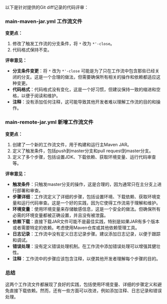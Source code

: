 以下是针对提供的Git diff记录的代码评审：

### main-maven-jar.yml 工作流文件

**变更点：**
1. 修改了触发工作流的分支条件，将 `*` 改为 `*'-close`。
2. 代码格式保持不变。

**评审意见：**
- **分支条件变更**：将 `*` 改为 `*'-close` 可能是为了只在工作流中包含那些已经关闭的分支。这是一个合理的做法，但需要确保所有相关的操作和依赖都适应这种变更。
- **代码格式**：代码格式没有变化，这是一个好习惯，但建议保持一致的缩进和空格，以便于阅读和维护。
- **注释**：没有添加任何注释，这可能导致其他开发者难以理解工作流的目的和操作。

### main-remote-jar.yml 新增工作流文件

**变更点：**
1. 创建了一个新的工作流文件，用于构建和运行主Maven JAR。
2. 定义了触发条件，包括push到master分支和pull request到master分支。
3. 定义了多个步骤，包括设置JDK、下载依赖、获取环境变量、运行代码审查等。

**评审意见：**
- **触发条件**：只触发master分支的操作，这是合理的，因为通常只在主分支上进行部署和审查。
- **步骤详细**：工作流定义了详细的步骤，包括设置环境、下载依赖、获取环境变量和运行代码审查。这是一个好的实践，因为它使得工作流易于理解和维护。
- **环境变量**：使用环境变量来存储敏感信息，这是一个安全的做法。但确保所有必需的环境变量都被正确设置，并且没有被泄露。
- **依赖下载**：直接下载JAR文件可能不是最佳实践，特别是如果JAR有多个版本或者需要特定的依赖。考虑使用Maven仓库或其他依赖管理工具。
- **日志记录**：工作流中没有定义日志记录步骤。建议添加日志记录，以便于跟踪和调试。
- **错误处理**：没有定义错误处理机制。在工作流中添加错误处理可以增强其健壮性。
- **注释**：工作流中的步骤应该包含注释，以便其他开发者理解每个步骤的目的。

### 总结

这两个工作流文件都展现了良好的实践，包括使用环境变量、详细的步骤定义和避免直接下载依赖。然而，还有一些方面可以改进，例如添加注释、日志记录和错误处理。